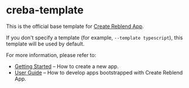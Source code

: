 # creba-template

This is the official base template for [Create Reblend App](https://github.com/scyberLink/create-reblend-app).

If you don't specify a template (for example, `--template typescript`), this template will be used by default.

For more information, please refer to:

- [Getting Started](https://create-reblend-app.dev/docs/getting-started) – How to create a new app.
- [User Guide](https://create-reblend-app.dev) – How to develop apps bootstrapped with Create Reblend App.
